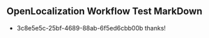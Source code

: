 ## OpenLocalization Workflow Test MarkDown

* 3c8e5e5c-25bf-4689-88ab-6f5ed6cbb00b 
thanks!



<!--HONumber=Jan16_HO4-->
